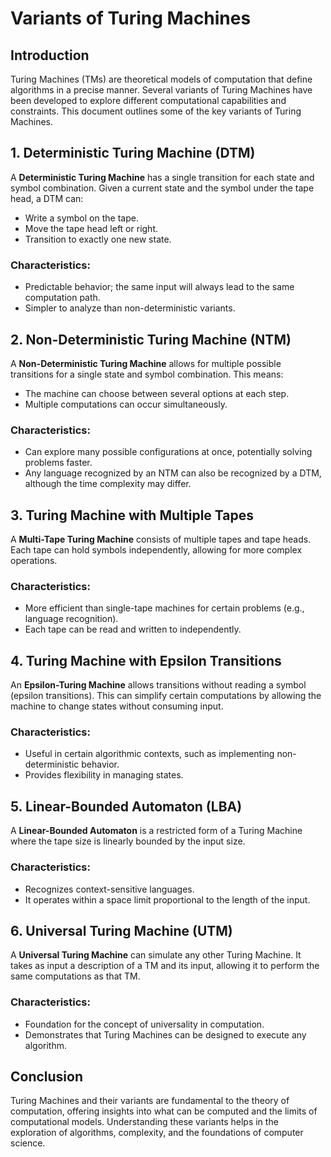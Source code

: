 # Variants of Turing Machines

## Introduction

Turing Machines (TMs) are theoretical models of computation that define algorithms in a precise manner. Several variants of Turing Machines have been developed to explore different computational capabilities and constraints. This document outlines some of the key variants of Turing Machines.

## 1. Deterministic Turing Machine (DTM)

A **Deterministic Turing Machine** has a single transition for each state and symbol combination. Given a current state and the symbol under the tape head, a DTM can:

- Write a symbol on the tape.
- Move the tape head left or right.
- Transition to exactly one new state.

### Characteristics:
- Predictable behavior; the same input will always lead to the same computation path.
- Simpler to analyze than non-deterministic variants.

## 2. Non-Deterministic Turing Machine (NTM)

A **Non-Deterministic Turing Machine** allows for multiple possible transitions for a single state and symbol combination. This means:

- The machine can choose between several options at each step.
- Multiple computations can occur simultaneously.

### Characteristics:
- Can explore many possible configurations at once, potentially solving problems faster.
- Any language recognized by an NTM can also be recognized by a DTM, although the time complexity may differ.

## 3. Turing Machine with Multiple Tapes

A **Multi-Tape Turing Machine** consists of multiple tapes and tape heads. Each tape can hold symbols independently, allowing for more complex operations.

### Characteristics:
- More efficient than single-tape machines for certain problems (e.g., language recognition).
- Each tape can be read and written to independently.

## 4. Turing Machine with Epsilon Transitions

An **Epsilon-Turing Machine** allows transitions without reading a symbol (epsilon transitions). This can simplify certain computations by allowing the machine to change states without consuming input.

### Characteristics:
- Useful in certain algorithmic contexts, such as implementing non-deterministic behavior.
- Provides flexibility in managing states.

## 5. Linear-Bounded Automaton (LBA)

A **Linear-Bounded Automaton** is a restricted form of a Turing Machine where the tape size is linearly bounded by the input size. 

### Characteristics:
- Recognizes context-sensitive languages.
- It operates within a space limit proportional to the length of the input.

## 6. Universal Turing Machine (UTM)

A **Universal Turing Machine** can simulate any other Turing Machine. It takes as input a description of a TM and its input, allowing it to perform the same computations as that TM.

### Characteristics:
- Foundation for the concept of universality in computation.
- Demonstrates that Turing Machines can be designed to execute any algorithm.

## Conclusion

Turing Machines and their variants are fundamental to the theory of computation, offering insights into what can be computed and the limits of computational models. Understanding these variants helps in the exploration of algorithms, complexity, and the foundations of computer science.
